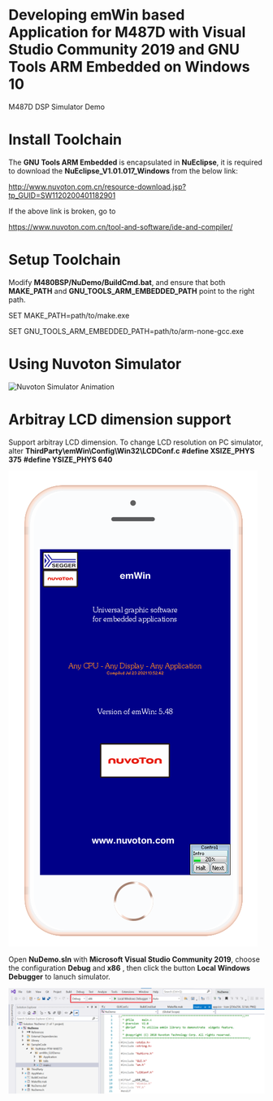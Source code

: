 # Developing emWin based Application for M487D with Visual Studio Community 2019 and GNU Tools ARM Embedded on Windows 10
M487D DSP Simulator Demo

# Install Toolchain
The **GNU Tools ARM Embedded** is encapsulated in **NuEclipse**, it is required to download the **NuEclipse_V1.01.017_Windows** from the below link:

http://www.nuvoton.com.cn/resource-download.jsp?tp_GUID=SW1120200401182901

If the above link is broken, go to 

https://www.nuvoton.com.cn/tool-and-software/ide-and-compiler/

# Setup Toolchain
Modify **M480BSP/NuDemo/BuildCmd.bat**, and ensure that both **MAKE_PATH** and **GNU_TOOLS_ARM_EMBEDDED_PATH** point to the right path.

SET MAKE_PATH=path/to/make.exe

SET GNU_TOOLS_ARM_EMBEDDED_PATH=path/to/arm-none-gcc.exe

# Using Nuvoton Simulator
![Nuvoton Simulator Animation](/NuDemo/res/anim.gif)

# Arbitray LCD dimension support
Support arbitray LCD dimension. To change LCD resolution on PC simulator, alter **ThirdParty\emWin\Config\Win32\LCDConf.c**
**#define XSIZE_PHYS 375**
**#define YSIZE_PHYS 640**

![portrait mode](/NuDemo/res/portrait.png)

Open **NuDemo.sln** with **Microsoft Visual Studio Community 2019**, choose the configuration **Debug** and **x86** , then click the button **Local Windows Debugger** to lanuch simulator.

![Visual Studio 2019](/NuDemo/res/vs2019.png)



